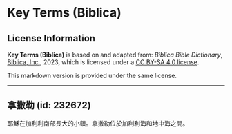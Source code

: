 # Key Terms (Biblica)

## License Information

**Key Terms (Biblica)** is based on and adapted from: _Biblica Bible Dictionary_, [Biblica, Inc.](https://www.biblica.com/), 2023, which is licensed under a [CC BY-SA 4.0 license](https://creativecommons.org/licenses/by-sa/4.0/legalcode.en).

This markdown version is provided under the same license.



--------------------------------

## 拿撒勒 (id: 232672)

耶穌在加利利南部長大的小鎮。拿撒勒位於加利利海和地中海之間。



